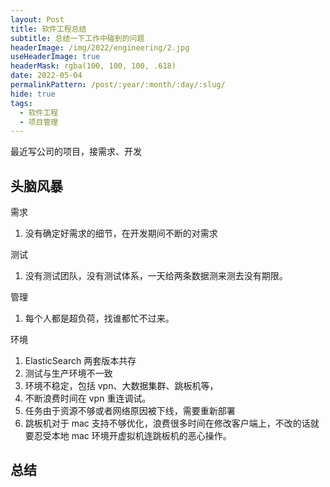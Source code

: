 ```yaml
---
layout: Post
title: 软件工程总结
subtitle: 总结一下工作中碰到的问题
headerImage: /img/2022/engineering/2.jpg
useHeaderImage: true
headerMask: rgba(100, 100, 100, .618)
date: 2022-05-04
permalinkPattern: /post/:year/:month/:day/:slug/
hide: true
tags:
  - 软件工程
  - 项目管理
---
```


最近写公司的项目，接需求、开发

<!-- more -->

## 头脑风暴

需求

1. 没有确定好需求的细节，在开发期间不断的对需求

测试

1. 没有测试团队，没有测试体系，一天给两条数据测来测去没有期限。

管理

1. 每个人都是超负荷，找谁都忙不过来。

环境

1. ElasticSearch 两套版本共存
2. 测试与生产环境不一致
3. 环境不稳定，包括 vpn、大数据集群、跳板机等，
4. 不断浪费时间在 vpn 重连调试。
5. 任务由于资源不够或者网络原因被下线，需要重新部署
6. 跳板机对于 mac 支持不够优化，浪费很多时间在修改客户端上，不改的话就要忍受本地 mac 环境开虚拟机连跳板机的恶心操作。

## 总结